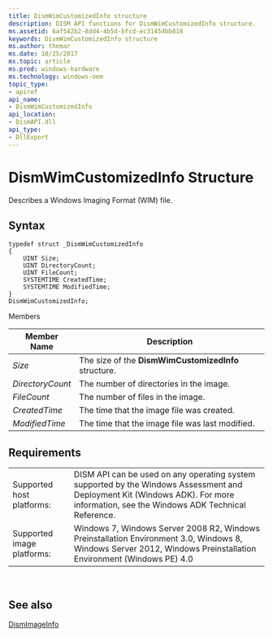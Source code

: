 ```yaml
---
title: DismWimCustomizedInfo structure
description: DISM API functions for DismWimCustomizedInfo structure.
ms.assetid: 6af542b2-8dd4-4b5d-bfcd-ec31454bb818
keywords: DismWimCustomizedInfo structure
ms.author: themar
ms.date: 10/25/2017
ms.topic: article
ms.prod: windows-hardware
ms.technology: windows-oem
topic_type: 
- apiref
api_name: 
- DismWimCustomizedInfo
api_location: 
- DismAPI.dll
api_type: 
- DllExport
---
```


# DismWimCustomizedInfo Structure


Describes a Windows Imaging Format (WIM) file.

## Syntax

```
typedef struct _DismWimCustomizedInfo
{
    UINT Size;
    UINT DirectoryCount;
    UINT FileCount;
    SYSTEMTIME CreatedTime;
    SYSTEMTIME ModifiedTime;
}
DismWimCustomizedInfo;
```

Members

| Member Name |	Description | 
| --- | --- |
| _Size_ | The size of the **DismWimCustomizedInfo** structure. |
| _DirectoryCount_ | The number of directories in the image. |
| _FileCount_ | The number of files in the image. |
| _CreatedTime_ | The time that the image file was created. |
| _ModifiedTime_ | The time that the image file was last modified. |


## <span id="Requirements"></span><span id="requirements"></span><span id="REQUIREMENTS"></span>Requirements

| | |
| --- | --- |
| Supported host platforms: | DISM API can be used on any operating system supported by the Windows Assessment and Deployment Kit (Windows ADK). For more information, see the Windows ADK Technical Reference. |
| Supported image platforms: | Windows 7, Windows Server 2008 R2, Windows Preinstallation Environment 3.0, Windows 8, Windows Server 2012, Windows Preinstallation Environment (Windows PE) 4.0 |

 

## <span id="see_also"></span>See also


[DismImageInfo](dismimageinfo-structure.md)

 

 




